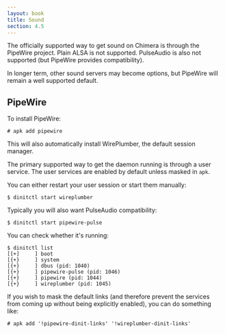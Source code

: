 ```yaml
---
layout: book
title: Sound
section: 4.5
---
```


The officially supported way to get sound on Chimera is through
the PipeWire project. Plain ALSA is not supported. PulseAudio
is also not supported (but PipeWire provides compatibility).

In longer term, other sound servers may become options, but
PipeWire will remain a well supported default.

## PipeWire

To install PipeWire:

```
# apk add pipewire
```

This will also automatically install WirePlumber, the default
session manager.

The primary supported way to get the daemon running is through
a user service. The user services are enabled by default
unless masked in `apk`.

You can either restart your user session or start them manually:

```
$ dinitctl start wireplumber
```

Typically you will also want PulseAudio compatibility:

```
$ dinitctl start pipewire-pulse
```

You can check whether it's running:

```
$ dinitctl list
[[+]     ] boot
[{+}     ] system
[{+}     ] dbus (pid: 1040)
[{+}     ] pipewire-pulse (pid: 1046)
[{+}     ] pipewire (pid: 1044)
[{+}     ] wireplumber (pid: 1045)
```

If you wish to mask the default links (and therefore prevent
the services from coming up without being explicitly enabled),
you can do something like:

```
# apk add '!pipewire-dinit-links' '!wireplumber-dinit-links'
```
